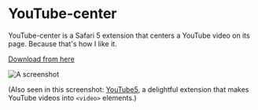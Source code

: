 # YouTube-center #


YouTube-center is a Safari 5 extension that centers a YouTube video on its page. Because that's how I like it.

[Download from here](https://github.com/scottjacksonx/YouTube-center/raw/master/YouTube-center.safariextz)


![A screenshot](http://i.imgur.com/zAoIg.png)

(Also seen in this screenshot: [YouTube5](http://www.verticalforest.com/youtube5-extension/), a delightful extension that makes YouTube videos into `<video>` elements.)